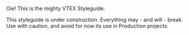 Oie! This is the mighty VTEX Styleguide.

<div class="pa5 br2 bg-washed-yellow">
    This styleguide is under construction. Everything may - and will - break. Use with caution, and avoid for now its use in Production projects.
</div> 